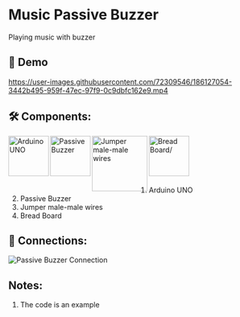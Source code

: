 # Music Passive Buzzer
Playing music with buzzer

## 🎥 Demo
https://user-images.githubusercontent.com/72309546/186127054-3442b495-959f-47ec-97f9-0c9dbfc162e9.mp4


## 🛠️ Components:
<img align="left" alt="Arduino UNO" width="80px" src="https://upload.wikimedia.org/wikipedia/commons/thumb/3/38/Arduino_Uno_-_R3.jpg/220px-Arduino_Uno_-_R3.jpg" draggable="false"/>
 
<img align="left" alt="Passive Buzzer" width="80px" src="https://encrypted-tbn0.gstatic.com/images?q=tbn:ANd9GcRNJ05WVQqlzPRe0G54BeN8TLYh7TnPCLBpkZMbWLH2AUtrJ0psq8AQZUSU_Rl7puiBUM0&usqp=CAU" draggable="false"/>
  
<img align="left" alt="Jumper male-male wires" width="110px" src="https://potentiallabs.com/cart/image/cache/catalog/nov-dec/m-m-800x600.jpg" draggable="false"/>
 
<img align="left" alt="Bread Board/" width="80px" src="https://www.ubuy.com.bh/productimg/?image=aHR0cHM6Ly9tLm1lZGlhLWFtYXpvbi5jb20vaW1hZ2VzL0kvNjFwK1FUYk1mNUwuX1NMMTAxMF8uanBn.jpg" draggable="false"/>
<br><br><br><br><br>
 
 <ol>
 <li>Arduino UNO</li>
  <li>Passive Buzzer</li>
 <li>Jumper male-male wires</li>
 <li>Bread Board</li>
 </ol>

## 🔌 Connections:
![Passive Buzzer Connection](https://user-images.githubusercontent.com/72309546/186126592-e4dae88a-2273-4db3-a8ed-959aa98ce0bf.png)

## Notes:
<ol>
  <li>The code is an example</li>
  </ol>
